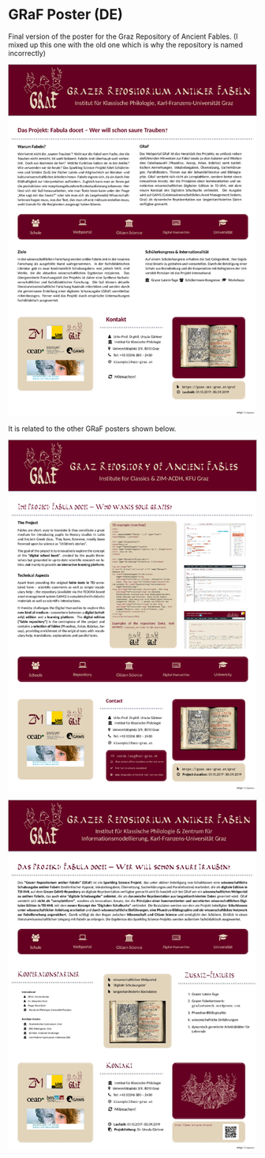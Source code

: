 # GRaF Poster (DE)
Final version of the poster for the Graz Repository of Ancient Fables. (I mixed up this one with the old one which is why the repository is named incorrectly)


![Preview of final GRaF poster](https://github.com/latex-ninja/GRaF-Budapest-Poster/blob/master/preview-grafposter.png)


It is related to the other GRaF posters shown below.

![Preview of Graz Budapest Poster](https://github.com/latex-ninja/GRaF-Budapest-Poster/blob/master/preview-budapest-poster.png)

![Preview of old GRaF poster layout](https://github.com/latex-ninja/GRaF-Budapest-Poster/blob/master/preview-graf-altes-poster.jpg)

